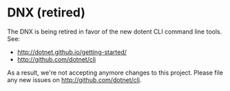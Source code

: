 DNX (retired)
===

The DNX is being retired in favor of the new dotent CLI command line tools. See:

- http://dotnet.github.io/getting-started/
- http://github.com/dotnet/cli

As a result, we're not accepting anymore changes to this project. Please file any new issues on http://github.com/dotnet/cli.
